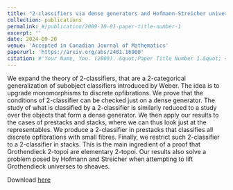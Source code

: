 ```yaml
---
title: "2-classifiers via dense generators and Hofmann-Streicher universe in stacks"
collection: publications
permalink: #/publication/2009-10-01-paper-title-number-1
excerpt: ''
date: 2024-09-20
venue: 'Accepted in Canadian Journal of Mathematics'
paperurl: 'https://arxiv.org/abs/2401.16900'
citation: #'Your Name, You. (2009). &quot;Paper Title Number 1.&quot; <i>Journal 1</i>. 1(1).'
---
```

We expand the theory of 2-classifiers, that are a 2-categorical generalization of subobject classifiers introduced by Weber. The idea is to upgrade monomorphisms to discrete opfibrations. We prove that the conditions of 2-classifier can be checked just on a dense generator. The study of what is classified by a 2-classifier is similarly reduced to a study over the objects that form a dense generator. We then apply our results to the cases of prestacks and stacks, where we can thus look just at the representables. We produce a 2-classifier in prestacks that classifies all discrete opfibrations with small fibres. Finally, we restrict such 2-classifier to a 2-classifier in stacks. This is the main ingredient of a proof that Grothendieck 2-topoi are elementary 2-topoi. Our results also solve a problem posed by Hofmann and Streicher when attempting to lift Grothendieck universes to sheaves.

Download [here](https://arxiv.org/abs/2401.16900)
